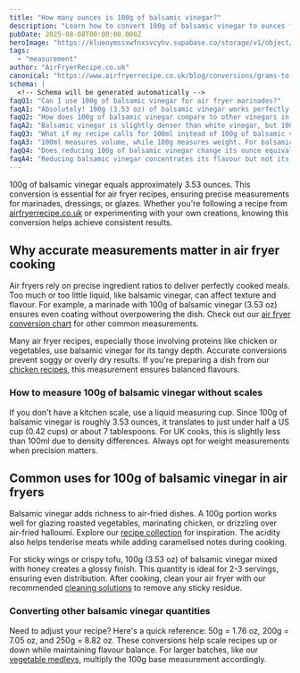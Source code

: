 ```yaml
---
title: "How many ounces is 100g of balsamic vinegar?"
description: "Learn how to convert 100g of balsamic vinegar to ounces for perfect air fryer recipes. Get accurate measurements in seconds!"
pubDate: 2025-08-08T00:00:00.000Z
heroImage: "https://klueoymssxwfnxsvcyhv.supabase.co/storage/v1/object/public/Shmucket/100g-balsamic-vinegar-to-ounces.webp"
tags:
  - "measurement"
author: "AirFryerRecipe.co.uk"
canonical: "https://www.airfryerrecipe.co.uk/blog/conversions/grams-to-ounces/100g-balsamic-vinegar-to-ounces"
schema: |
  <!-- Schema will be generated automatically -->
faqQ1: "Can I use 100g of balsamic vinegar for air fryer marinades?"
faqA1: "Absolutely! 100g (3.53 oz) of balsamic vinegar works perfectly for marinating proteins or vegetables in an air fryer. Its acidity tenderises while adding depth. Combine with olive oil and herbs for balanced flavour."
faqQ2: "How does 100g of balsamic vinegar compare to other vinegars in weight?"
faqA2: "Balsamic vinegar is slightly denser than white vinegar, but 100g still equals 3.53 ounces across types. Always measure by weight for accuracy, especially in air fryer recipes where liquid ratios affect crispiness."
faqQ3: "What if my recipe calls for 100ml instead of 100g of balsamic vinegar?"
faqA3: "100ml measures volume, while 100g measures weight. For balsamic vinegar, 100ml weighs about 107g (3.77 oz). In air fryer cooking, stick to weight measurements for consistent results."
faqQ4: "Does reducing 100g of balsamic vinegar change its ounce equivalent?"
faqA4: "Reducing balsamic vinegar concentrates its flavour but not its weight. 100g reduced to a syrup still equals 3.53 oz, though volume decreases. Use sparingly in air fryers to avoid overpowering dishes."
---
```

<p>100g of balsamic vinegar equals approximately 3.53 ounces. This conversion is essential for air fryer recipes, ensuring precise measurements for marinades, dressings, or glazes. Whether you're following a recipe from <a href=https://www.airfryerrecipe.co.uk>airfryerrecipe.co.uk</a> or experimenting with your own creations, knowing this conversion helps achieve consistent results.</p>  

<h2>Why accurate measurements matter in air fryer cooking</h2>  
<p>Air fryers rely on precise ingredient ratios to deliver perfectly cooked meals. Too much or too little liquid, like balsamic vinegar, can affect texture and flavour. For example, a marinade with 100g of balsamic vinegar (3.53 oz) ensures even coating without overpowering the dish. Check out our <a href=https://www.airfryerrecipe.co.uk/air-fryer-conversion-chart>air fryer conversion chart</a> for other common measurements.</p>  

<p>Many air fryer recipes, especially those involving proteins like chicken or vegetables, use balsamic vinegar for its tangy depth. Accurate conversions prevent soggy or overly dry results. If you're preparing a dish from our <a href=https://www.airfryerrecipe.co.uk/recipe-category/chicken>chicken recipes</a>, this measurement ensures balanced flavours.</p>  

<h3>How to measure 100g of balsamic vinegar without scales</h3>  
<p>If you don't have a kitchen scale, use a liquid measuring cup. Since 100g of balsamic vinegar is roughly 3.53 ounces, it translates to just under half a US cup (0.42 cups) or about 7 tablespoons. For UK cooks, this is slightly less than 100ml due to density differences. Always opt for weight measurements when precision matters.</p>  

<h2>Common uses for 100g of balsamic vinegar in air fryers</h2>  
<p>Balsamic vinegar adds richness to air-fried dishes. A 100g portion works well for glazing roasted vegetables, marinating chicken, or drizzling over air-fried halloumi. Explore our <a href=https://www.airfryerrecipe.co.uk/recipes>recipe collection</a> for inspiration. The acidity also helps tenderise meats while adding caramelised notes during cooking.</p>  

<p>For sticky wings or crispy tofu, 100g (3.53 oz) of balsamic vinegar mixed with honey creates a glossy finish. This quantity is ideal for 2-3 servings, ensuring even distribution. After cooking, clean your air fryer with our recommended <a href=https://www.airfryerrecipe.co.uk/air-fryer-cleaner>cleaning solutions</a> to remove any sticky residue.</p>  

<h3>Converting other balsamic vinegar quantities</h3>  
<p>Need to adjust your recipe? Here's a quick reference: 50g = 1.76 oz, 200g = 7.05 oz, and 250g = 8.82 oz. These conversions help scale recipes up or down while maintaining flavour balance. For larger batches, like our <a href=https://www.airfryerrecipe.co.uk/recipe-category/vegetables>vegetable medleys</a>, multiply the 100g base measurement accordingly.</p>
